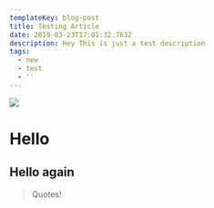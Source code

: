 ```yaml
---
templateKey: blog-post
title: Testing Article
date: 2019-03-23T17:01:32.763Z
description: Hey This is just a test description
tags:
  - new
  - test
  - ''
---
```

![](/img/blog-index.jpg)

# Hello

## Hello again

> Quotes!
